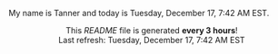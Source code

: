 My name is Tanner and today is Tuesday, December 17, 7:42 AM EST.

<p align="center">This <i>README</i> file is generated <b>every 3 hours</b>!</br>Last refresh: Tuesday, December 17, 7:42 AM EST<br /></p>
